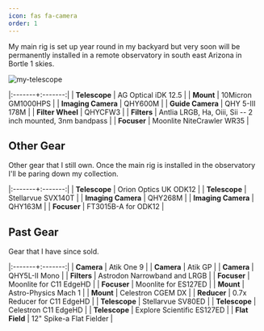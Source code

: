```yaml
---
icon: fas fa-camera
order: 1
---
```


My main rig is set up year round in my backyard but very soon will be permanently installed
in a remote observatory in south east Arizona in Bortle 1 skies.

![my-telescope](/assets/img/gear-2023-10-02.jpg)

|:-------+:-------:|
| **Telescope** | AG Optical iDK 12.5 |
| **Mount** | 10Micron GM1000HPS |
| **Imaging Camera** | QHY600M |
| **Guide Camera** | QHY 5-III 178M |
| **Filter Wheel** | QHYCFW3 |
| **Filters** | Antlia LRGB, Ha, Oiii, Sii -- 2 inch mounted, 3nm bandpass |
| **Focuser** | Moonlite NiteCrawler WR35 |

## Other Gear

Other gear that I still own. Once the main rig is installed in the observatory I'll be
paring down my collection.

|:-------+:-------:|
| **Telescope** | Orion Optics UK ODK12 |
| **Telescope** | Stellarvue SVX140T |
| **Imaging Camera** | QHY268M |
| **Imaging Camera** | QHY163M |
| **Focuser** | FT3015B-A for ODK12 |

## Past Gear

Gear that I have since sold.

|:-------+:-------:|
| **Camera** | Atik One 9 |
| **Camera** | Atik GP |
| **Camera** | QHY5L-II Mono |
| **Filters** | Astrodon Narrowband and LRGB |
| **Focuser** | Moonlite for C11 EdgeHD |
| **Focuser** | Moonlite for ES127ED |
| **Mount** | Astro-Physics Mach 1 |
| **Mount** | Celestron CGEM DX |
| **Reducer** | 0.7x Reducer for C11 EdgeHD |
| **Telescope** | Stellarvue SV80ED |
| **Telescope** | Celestron C11 EdgeHD |
| **Telescope** | Explore Scientific ES127ED |
| **Flat Field** | 12" Spike-a Flat Fielder |
